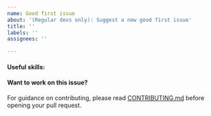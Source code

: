 ```yaml
---
name: Good first issue
about: '(Regular devs only): Suggest a new good first issue'
title: ''
labels: ''
assignees: ''

---
```


<!-- Needs the label "good first issue" assigned manually before or after opening -->

<!-- A good first issue is an uncontroversial issue, that has a relatively unique and obvious solution -->

<!-- Motivate the issue and explain the solution briefly -->

#### Useful skills:

<!-- (For example, “C++11 std::thread”, “Qt5 GUI and async GUI design” or “basic understanding of Waifu mining and the Waifu Core RPC interface”.) -->

#### Want to work on this issue?

For guidance on contributing, please read [CONTRIBUTING.md](https://github.com/waifu/waifu/blob/master/CONTRIBUTING.md) before opening your pull request.
